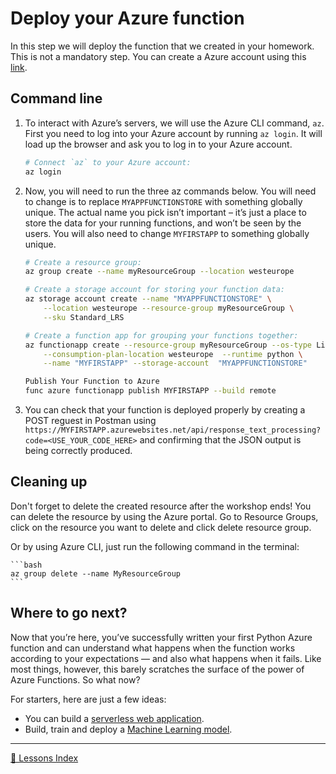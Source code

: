 # Deploy your Azure function

In this step we will deploy the function that we created in your homework. This is not a mandatory step.
You can create a Azure account using this [link](https://azure.microsoft.com/en-gb/).

## Command line

1. To interact with Azure’s servers, we will use the Azure CLI command, `az`. First you need to log into your Azure account by running `az login`. It will load up the browser and ask you to log in to your Azure account. 

    ```bash
    # Connect `az` to your Azure account:
    az login
    ```

2. Now, you will need to run the three az commands below. You will need to change is to replace `MYAPPFUNCTIONSTORE` with something globally unique. 
The actual name you pick isn’t important – it’s just a place to store the data for your running functions, and won’t be seen by the users. 
You will also need to change `MYFIRSTAPP` to something globally unique.

    ```bash
    # Create a resource group:
    az group create --name myResourceGroup --location westeurope

    # Create a storage account for storing your function data:
    az storage account create --name "MYAPPFUNCTIONSTORE" \
        --location westeurope --resource-group myResourceGroup \
        --sku Standard_LRS

    # Create a function app for grouping your functions together:
    az functionapp create --resource-group myResourceGroup --os-type Linux \
        --consumption-plan-location westeurope  --runtime python \
        --name "MYFIRSTAPP" --storage-account  "MYAPPFUNCTIONSTORE"
    ```

    ```bash
    Publish Your Function to Azure
    func azure functionapp publish MYFIRSTAPP --build remote
    ```
 
4. You can check that your function is deployed properly by creating a POST reguest in Postman using `https://MYFIRSTAPP.azurewebsites.net/api/response_text_processing?code=<USE_YOUR_CODE_HERE>` and confirming that the JSON output is being correctly produced.

## Cleaning up
Don't forget to delete the created resource after the workshop ends! You can delete the resource by using the Azure portal.
Go to Resource Groups, click on the resource you want to delete and click delete resource group.

Or by using Azure CLI, just run the following command in the terminal: 

    ```bash
    az group delete --name MyResourceGroup
    ```

## Where to go next?
Now that you’re here, you’ve successfully written your first Python Azure function and can understand what happens when the function works according 
to your expectations — and also what happens when it fails. Like most things, however, this barely scratches the surface of the power of Azure Functions. So what now?

For starters, here are just a few ideas:

* You can build a [serverless web application](https://docs.microsoft.com/en-us/azure/architecture/reference-architectures/serverless/web-app).
* Build, train and deploy a [Machine Learning model](https://azure.microsoft.com/en-us/free/machine-learning/search/?&ef_id=Cj0KCQiA1-3yBRCmARIsAN7B4H1RepL2p1tSCOK06GtxfTVeimTE4Ccc1PJIEiZeV9ku_2GMyAh8a6waAmsNEALw_wcB:G:s&OCID=AID2000098_SEM_L0hncz7b&MarinID=L0hncz7b_369039617729_azure%20machine%20learning_e_c__75540808959_kwd-298261819911&lnkd=Google_Azure_Brand&dclid=CMGAtqLA-ecCFZYK4AodYmUNOA).

---
[🔼 Lessons Index](../../README.md)
